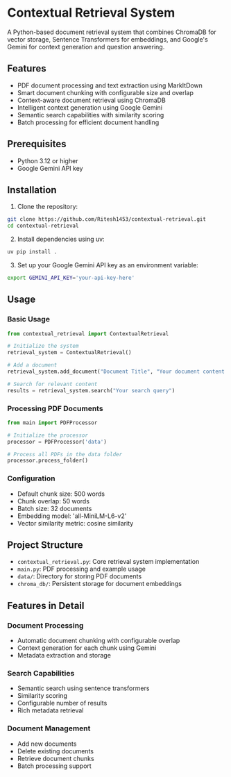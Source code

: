# Contextual Retrieval System

A Python-based document retrieval system that combines ChromaDB for vector storage, Sentence Transformers for embeddings, and Google's Gemini for context generation and question answering.

## Features

- PDF document processing and text extraction using MarkItDown
- Smart document chunking with configurable size and overlap
- Context-aware document retrieval using ChromaDB
- Intelligent context generation using Google Gemini
- Semantic search capabilities with similarity scoring
- Batch processing for efficient document handling

## Prerequisites

- Python 3.12 or higher
- Google Gemini API key

## Installation

1. Clone the repository:
```bash
git clone https://github.com/Ritesh1453/contextual-retrieval.git
cd contextual-retrieval
```

2. Install dependencies using uv:
```bash
uv pip install .
```

3. Set up your Google Gemini API key as an environment variable:
```bash
export GEMINI_API_KEY='your-api-key-here'
```

## Usage

### Basic Usage

```python
from contextual_retrieval import ContextualRetrieval

# Initialize the system
retrieval_system = ContextualRetrieval()

# Add a document
retrieval_system.add_document("Document Title", "Your document content here")

# Search for relevant content
results = retrieval_system.search("Your search query")
```

### Processing PDF Documents

```python
from main import PDFProcessor

# Initialize the processor
processor = PDFProcessor('data')

# Process all PDFs in the data folder
processor.process_folder()
```

### Configuration

- Default chunk size: 500 words
- Chunk overlap: 50 words
- Batch size: 32 documents
- Embedding model: 'all-MiniLM-L6-v2'
- Vector similarity metric: cosine similarity

## Project Structure

- `contextual_retrieval.py`: Core retrieval system implementation
- `main.py`: PDF processing and example usage
- `data/`: Directory for storing PDF documents
- `chroma_db/`: Persistent storage for document embeddings

## Features in Detail

### Document Processing
- Automatic document chunking with configurable overlap
- Context generation for each chunk using Gemini
- Metadata extraction and storage

### Search Capabilities
- Semantic search using sentence transformers
- Similarity scoring
- Configurable number of results
- Rich metadata retrieval

### Document Management
- Add new documents
- Delete existing documents
- Retrieve document chunks
- Batch processing support

